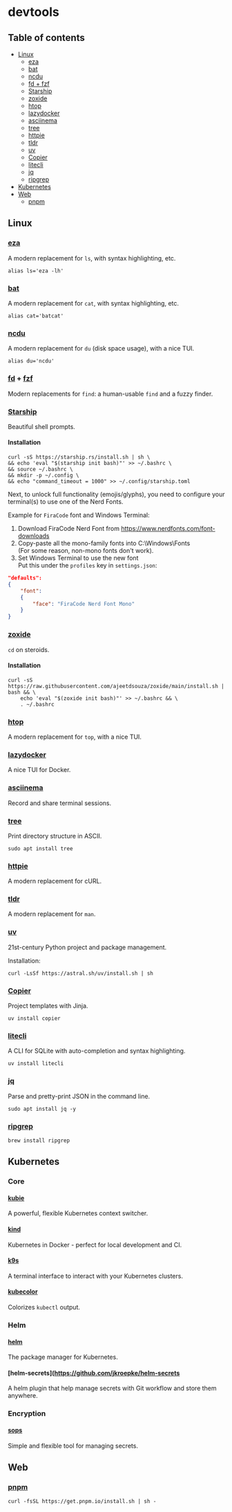 # devtools

## Table of contents

- [Linux](#linux)
    - [eza](#eza)
    - [bat](#bat)
    - [ncdu](#ncdu)
    - [fd + fzf](#fd--fzf)
    - [Starship](#starship)
    - [zoxide](#zoxide)
    - [htop](#htop)
    - [lazydocker](#lazydocker)
    - [asciinema](#asciinema)
    - [tree](#tree)
    - [httpie](#httpie)
    - [tldr](#tldr)
    - [uv](#uv)
    - [Copier](#copier)
    - [litecli](#litecli)
    - [jq](#jq)
    - [ripgrep](#ripgrep)
- [Kubernetes](#kubernetes)
- [Web](#web)
    - [pnpm](#pnpm)

## Linux

### [eza](https://github.com/eza-community/eza)

A modern replacement for `ls`, with syntax highlighting, etc.

`alias ls='eza -lh'`

### [bat](https://github.com/sharkdp/bat)

A modern replacement for `cat`, with syntax highlighting, etc.

`alias cat='batcat'`

### [ncdu](https://dev.yorhel.nl/ncdu)

A modern replacement for `du` (disk space usage), with a nice TUI.

`alias du='ncdu'`

### [fd](https://github.com/sharkdp/fd) + [fzf](https://github.com/junegunn/fzf)

Modern replacements for `find`: a human-usable `find` and a fuzzy finder.

### [Starship](https://starship.rs)

Beautiful shell prompts.

#### Installation

```console
curl -sS https://starship.rs/install.sh | sh \
&& echo 'eval "$(starship init bash)"' >> ~/.bashrc \
&& source ~/.bashrc \
&& mkdir -p ~/.config \
&& echo "command_timeout = 1000" >> ~/.config/starship.toml
```

Next, to unlock full functionality (emojis/glyphs), you need to configure your terminal(s) to use one of the Nerd Fonts.

Example for `FiraCode` font and Windows Terminal:

1. Download FiraCode Nerd Font from <https://www.nerdfonts.com/font-downloads>
2. Copy-paste all the mono-family fonts into C:\\Windows\Fonts  
(For some reason, non-mono fonts don't work).
3. Set Windows Terminal to use the new font  
Put this under the `profiles` key in `settings.json`:

```json
"defaults": 
{
    "font": 
    {
        "face": "FiraCode Nerd Font Mono"
    }
}
```

### [zoxide](https://github.com/ajeetdsouza/zoxide)

`cd` on steroids.

#### Installation

```console
curl -sS https://raw.githubusercontent.com/ajeetdsouza/zoxide/main/install.sh | bash && \
    echo 'eval "$(zoxide init bash)"' >> ~/.bashrc && \
    . ~/.bashrc
```

### [htop](https://htop.dev)

A modern replacement for `top`, with a nice TUI.

### [lazydocker](https://github.com/jesseduffield/lazydocker)

A nice TUI for Docker.

### [asciinema](https://asciinema.org)

Record and share terminal sessions.

### [tree](https://en.wikipedia.org/wiki/Tree_(command))

Print directory structure in ASCII.

`sudo apt install tree`

### [httpie](https://httpie.io)

A modern replacement for cURL.

### [tldr](https://tldr.sh)

A modern replacement for `man`.

### [uv](https://github.com/astral-sh/uv)

21st-century Python project and package management.

Installation:

```console
curl -LsSf https://astral.sh/uv/install.sh | sh
```

### [Copier](https://github.com/copier-org/copier)

Project templates with Jinja.

```console
uv install copier
```

### [litecli](https://github.com/dbcli/litecli)

A CLI for SQLite with auto-completion and syntax highlighting.

```console
uv install litecli
```

### [jq](https://jqlang.github.io/jq/)

Parse and pretty-print JSON in the command line.

```console
sudo apt install jq -y
```

### [ripgrep](https://github.com/BurntSushi/ripgrep)

```console
brew install ripgrep
```

## Kubernetes

### Core

#### [kubie](https://github.com/sbstp/kubie)

A powerful, flexible Kubernetes context switcher.

#### [kind](https://github.com/kubernetes-sigs/kind)

Kubernetes in Docker - perfect for local development and CI.

#### [k9s](https://github.com/derailed/k9s)

A terminal interface to interact with your Kubernetes clusters.

#### [kubecolor](https://github.com/hidetatz/kubecolor)

Colorizes `kubectl` output.

### Helm

#### [helm](https://helm.sh)

The package manager for Kubernetes.

#### [helm-secrets](https://github.com/jkroepke/helm-secrets

A helm plugin that help manage secrets with Git workflow and store them anywhere.

### Encryption

#### [sops](https://github.com/getsops/sops)

Simple and flexible tool for managing secrets.

## Web

### [pnpm](https://pnpm.io/installation)

```console
curl -fsSL https://get.pnpm.io/install.sh | sh -
```

